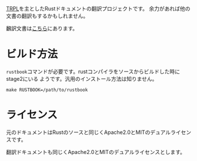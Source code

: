 [TRPL](https://doc.rust-lang.org/book/)を主としたRustドキュメントの翻訳プロジェクトです。
余力があれば他の文書の翻訳もするかもしれません。

飜訳文書は[こちら](http://rust-lang-ja.github.io/the-rust-programming-language-ja/1.6/book/)にあります。

# ビルド方法

`rustbook`コマンドが必要です。rustコンパイラをソースからビルドした時にstage2にいる
ようです。汎用のインストール方法は知りません。

```
make RUSTBOOK=/path/to/rustbook
```


# ライセンス
元のドキュメントはRustのソースと同じくApache2.0とMITのデュアルライセンスです。

翻訳ドキュメントも同じくApache2.0とMITのデュアルライセンスとします。

